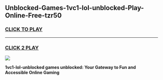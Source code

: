 
## Unblocked-Games-1vc1-lol-unblocked-Play-Online-Free-tzr50
<h3>
<a href="https://premium76.site?title=1vc1-lol-unblocked&ref=26A">CLICK TO PLAY</a></h3>
<hr>

<h3>
<a href="https://premium76.site?title=1vc1-lol-unblocked&ref=26A">CLICK 2 PLAY</a>
  
</h3>

<a href="https://premium76.site?title=1vc1-lol-unblocked&ref=26A"><img src="https://clearcache.store/games.png"></a>


**1vc1-lol-unblocked games unblocked: Your Gateway to Fun and Accessible Online Gaming**
